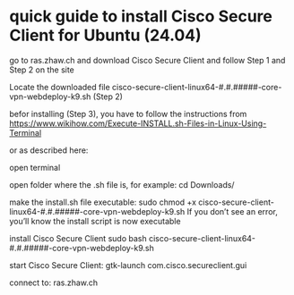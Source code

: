 # quick guide to install Cisco Secure Client for Ubuntu (24.04)

go to ras.zhaw.ch and download Cisco Secure Client and follow Step 1 and Step 2 on the site

Locate the downloaded file cisco-secure-client-linux64-#.#.#####-core-vpn-webdeploy-k9.sh (Step 2)

befor installing (Step 3), you have to follow the instructions from https://www.wikihow.com/Execute-INSTALL.sh-Files-in-Linux-Using-Terminal

or as described here:

open terminal

open folder where the .sh file is, for example: cd Downloads/

make the install.sh file executable: sudo chmod +x cisco-secure-client-linux64-#.#.#####-core-vpn-webdeploy-k9.sh
If you don’t see an error, you’ll know the install script is now executable

install Cisco Secure Client
sudo bash cisco-secure-client-linux64-#.#.#####-core-vpn-webdeploy-k9.sh

start Cisco Secure Client: gtk-launch com.cisco.secureclient.gui

connect to: ras.zhaw.ch
